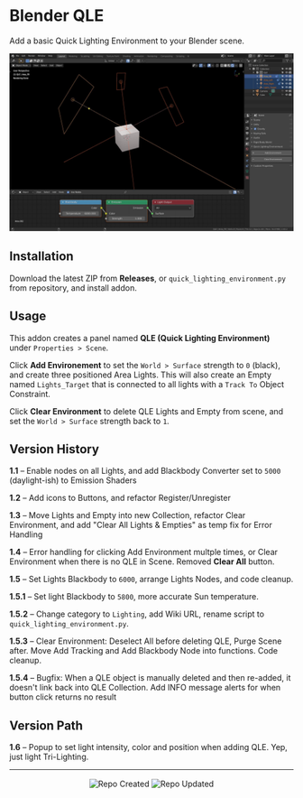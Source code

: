 # Blender QLE

Add a basic Quick Lighting Environment to your Blender scene.

![Blender QLE Screenshot](https://github.com/don1138/blender-qle/blob/master/blender-qle.jpg)

## Installation

Download the latest ZIP from **Releases**, or `quick_lighting_environment.py` from repository, and install addon.

## Usage

This addon creates a panel named **QLE (Quick Lighting Environment)** under ``Properties > Scene``.

Click **Add Environement** to set the ``World > Surface`` strength to ``0`` (black), and create three positioned Area Lights. This will also create an Empty named ``Lights_Target`` that is connected to all lights with a ``Track To`` Object Constraint.

Click **Clear Environment** to delete QLE Lights and Empty from scene, and set the ``World > Surface`` strength back to ``1``.

## Version History

**1.1** – Enable nodes on all Lights, and add Blackbody Converter set to ``5000`` (daylight-ish) to Emission Shaders

**1.2** – Add icons to Buttons, and refactor Register/Unregister

**1.3** – Move Lights and Empty into new Collection, refactor Clear Environment, and add "Clear All Lights & Empties" as temp fix for Error Handling

**1.4** – Error handling for clicking Add Environment multple times, or Clear Environment when there is no QLE in Scene. Removed **Clear All** button.

**1.5** – Set Lights Blackbody to ``6000``, arrange Lights Nodes, and code cleanup.

**1.5.1** – Set light Blackbody to ``5800``, more accurate Sun temperature.

**1.5.2** – Change category to ``Lighting``, add Wiki URL, rename script to ``quick_lighting_environment.py``.

**1.5.3** – Clear Environment: Deselect All before deleting QLE, Purge Scene after. Move Add Tracking and Add Blackbody Node into functions. Code cleanup.

**1.5.4** – Bugfix: When a QLE object is manually deleted and then re-added, it doesn't link back into QLE Collection. Add INFO message alerts for when button click returns no result


## Version Path

**1.6** – Popup to set light intensity, color and position when adding QLE. Yep, just light Tri-Lighting.

***

<p align="center">
  <img align="center" src="https://badges.pufler.dev/created/don1138/blender-qle?style=for-the-badge&colorA=222&colorB=48684b" alt="Repo Created">
  <img align="center" src="https://badges.pufler.dev/updated/don1138/blender-qle?style=for-the-badge&colorA=222&colorB=48684b" alt="Repo Updated">
</p>
